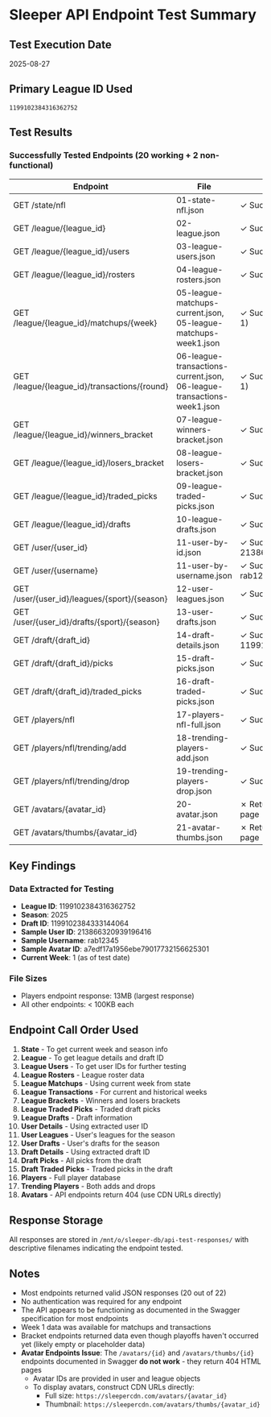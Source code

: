 # Sleeper API Endpoint Test Summary

## Test Execution Date

2025-08-27

## Primary League ID Used

`1199102384316362752`

## Test Results

### Successfully Tested Endpoints (20 working + 2 non-functional)

| Endpoint                                     | File                                                                   | Notes                                     |
| -------------------------------------------- | ---------------------------------------------------------------------- | ----------------------------------------- |
| GET /state/nfl                               | 01-state-nfl.json                                                      | ✓ Success                                 |
| GET /league/{league_id}                      | 02-league.json                                                         | ✓ Success                                 |
| GET /league/{league_id}/users                | 03-league-users.json                                                   | ✓ Success                                 |
| GET /league/{league_id}/rosters              | 04-league-rosters.json                                                 | ✓ Success                                 |
| GET /league/{league_id}/matchups/{week}      | 05-league-matchups-current.json, 05-league-matchups-week1.json         | ✓ Success (tested week 1)                 |
| GET /league/{league_id}/transactions/{round} | 06-league-transactions-current.json, 06-league-transactions-week1.json | ✓ Success (tested week 1)                 |
| GET /league/{league_id}/winners_bracket      | 07-league-winners-bracket.json                                         | ✓ Success                                 |
| GET /league/{league_id}/losers_bracket       | 08-league-losers-bracket.json                                          | ✓ Success                                 |
| GET /league/{league_id}/traded_picks         | 09-league-traded-picks.json                                            | ✓ Success                                 |
| GET /league/{league_id}/drafts               | 10-league-drafts.json                                                  | ✓ Success                                 |
| GET /user/{user_id}                          | 11-user-by-id.json                                                     | ✓ Success (user_id: 213866320939196416)   |
| GET /user/{username}                         | 11-user-by-username.json                                               | ✓ Success (username: rab12345)            |
| GET /user/{user_id}/leagues/{sport}/{season} | 12-user-leagues.json                                                   | ✓ Success (nfl/2025)                      |
| GET /user/{user_id}/drafts/{sport}/{season}  | 13-user-drafts.json                                                    | ✓ Success (nfl/2025)                      |
| GET /draft/{draft_id}                        | 14-draft-details.json                                                  | ✓ Success (draft_id: 1199102384333144064) |
| GET /draft/{draft_id}/picks                  | 15-draft-picks.json                                                    | ✓ Success                                 |
| GET /draft/{draft_id}/traded_picks           | 16-draft-traded-picks.json                                             | ✓ Success                                 |
| GET /players/nfl                             | 17-players-nfl-full.json                                               | ✓ Success (13MB file)                     |
| GET /players/nfl/trending/add                | 18-trending-players-add.json                                           | ✓ Success                                 |
| GET /players/nfl/trending/drop               | 19-trending-players-drop.json                                          | ✓ Success                                 |
| GET /avatars/{avatar_id}                     | 20-avatar.json                                                         | ✗ Returns 404 HTML page                   |
| GET /avatars/thumbs/{avatar_id}              | 21-avatar-thumbs.json                                                  | ✗ Returns 404 HTML page                   |

## Key Findings

### Data Extracted for Testing

- **League ID**: 1199102384316362752
- **Season**: 2025
- **Draft ID**: 1199102384333144064
- **Sample User ID**: 213866320939196416
- **Sample Username**: rab12345
- **Sample Avatar ID**: a7edf17a1956ebe79017732156625301
- **Current Week**: 1 (as of test date)

### File Sizes

- Players endpoint response: 13MB (largest response)
- All other endpoints: < 100KB each

## Endpoint Call Order Used

1. **State** - To get current week and season info
2. **League** - To get league details and draft ID
3. **League Users** - To get user IDs for further testing
4. **League Rosters** - League roster data
5. **League Matchups** - Using current week from state
6. **League Transactions** - For current and historical weeks
7. **League Brackets** - Winners and losers brackets
8. **League Traded Picks** - Traded draft picks
9. **League Drafts** - Draft information
10. **User Details** - Using extracted user ID
11. **User Leagues** - User's leagues for the season
12. **User Drafts** - User's drafts for the season
13. **Draft Details** - Using extracted draft ID
14. **Draft Picks** - All picks from the draft
15. **Draft Traded Picks** - Traded picks in the draft
16. **Players** - Full player database
17. **Trending Players** - Both adds and drops
18. **Avatars** - API endpoints return 404 (use CDN URLs directly)

## Response Storage

All responses are stored in `/mnt/o/sleeper-db/api-test-responses/` with descriptive filenames indicating the endpoint tested.

## Notes

- Most endpoints returned valid JSON responses (20 out of 22)
- No authentication was required for any endpoint
- The API appears to be functioning as documented in the Swagger specification for most endpoints
- Week 1 data was available for matchups and transactions
- Bracket endpoints returned data even though playoffs haven't occurred yet (likely empty or placeholder data)
- **Avatar Endpoints Issue**: The `/avatars/{id}` and `/avatars/thumbs/{id}` endpoints documented in Swagger **do not work** - they return 404 HTML pages
  - Avatar IDs are provided in user and league objects
  - To display avatars, construct CDN URLs directly:
    - Full size: `https://sleepercdn.com/avatars/{avatar_id}`
    - Thumbnail: `https://sleepercdn.com/avatars/thumbs/{avatar_id}`
